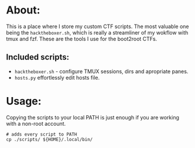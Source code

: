 # About:
This is a place where I store my custom CTF scripts. The most valuable one being the `hacktheboxer.sh`, which is really a streamliner of my wokflow with tmux and fzf. These are the tools I use for the boot2root CTFs.

## Included scripts:
- `hacktheboxer.sh` - configure TMUX sessions, dirs and apropriate panes.
- `hosts.py` effortlessly edit hosts file.


# Usage:
Copying the scripts to your local PATH is just enough if you are working with a non-root account.
```
# adds every script to PATH
cp ./scripts/ ${HOME}/.local/bin/
```

